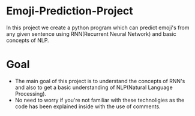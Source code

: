 # Emoji-Prediction-Project
In this project we create a python program which can predict emoji's from any given sentence using RNN(Recurrent Neural Network) and basic concepts of NLP.
# Goal
- The main goal of this project is to understand the concepts of RNN's and also to get a basic understanding of NLP(Natural Language Processing).
- No need to worry if you're not familiar with these technoligies as the code has been explained inside with the use of comments.
